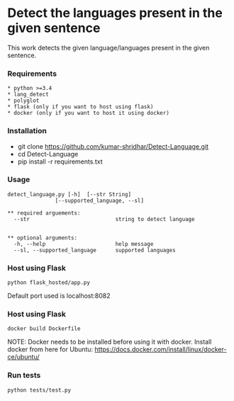 # Detect the languages present in the given sentence

This work detects the given language/languages present in the given sentence.

### Requirements

```
* python >=3.4
* lang_detect
* polyglot
* flask (only if you want to host using flask)
* docker (only if you want to host it using docker)

```

### Installation

* git clone https://github.com/kumar-shridhar/Detect-Language.git
* cd Detect-Language
* pip install -r requirements.txt

### Usage

```
detect_language.py [-h]  [--str String]
               [--supported_language, --sl]

** required arguements:
  --str                           string to detect language


** optional arguments:
  -h, --help                      help message
  --sl, --supported_language      supported languages

```
### Host using Flask


```
python flask_hosted/app.py

```

Default port used is localhost:8082

### Host using Flask


```
docker build Dockerfile 

```

NOTE: Docker needs to be installed before using it with docker. Install docker from here for Ubuntu: https://docs.docker.com/install/linux/docker-ce/ubuntu/ 

### Run tests


```
python tests/test.py

```


